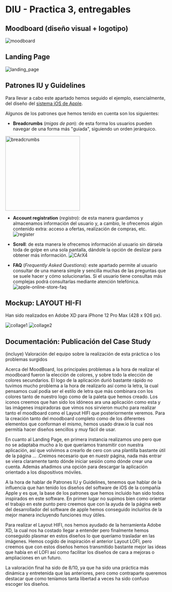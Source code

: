 # DIU - Practica 3, entregables

## Moodboard (diseño visual + logotipo)   

![moodboard](https://user-images.githubusercontent.com/75760642/118404252-690e3d80-b672-11eb-87fc-f9ed70aa3db0.png)



## Landing Page

![landing_page](https://user-images.githubusercontent.com/75760642/118285856-2d3c7200-b4d2-11eb-88e4-d5547bfcb532.png)


## Patrones IU y Guidelines

Para llevar a cabo este apartado hemos seguido el ejemplo, esencialmente, del diseño del [sistema iOS de Apple](https://developer.apple.com/design/human-interface-guidelines/ios/overview/themes/).

Algunos de los patrones que hemos tenido en cuenta son los siguientes:

* **Breadcrumbs** (*migas de pan*): de esta forma los usuarios pueden navegar de una forma más "guiada", siguiendo un orden jerárquico.
<img width="232" alt="breadcrumbs" src="https://user-images.githubusercontent.com/75760642/118110519-c8561e80-b3e2-11eb-9890-ced0dd35d9e3.png">

* **Account registration** (*registro*): de esta manera guardamos y almacenamos información del usuario y, a cambio, le ofrecemos algún contenido extra: acceso a ofertas, realización de compras, etc.
![register](https://user-images.githubusercontent.com/75760642/118115676-8d0b1e00-b3e9-11eb-8fa0-417ce8cc5711.png)


* **Scroll**: de esta manera le ofrecemos información al usuario sin dársela toda de golpe en una sola pantalla, dándole la opción de deslizar para obtener más información.
![CArX4](https://user-images.githubusercontent.com/75760642/118115773-aca24680-b3e9-11eb-87fd-d76603285610.png)


* **FAQ** (*Frequently Asked Questions*): este apartado permite al usuario consultar de una manera simple y sencilla muchas de las preguntas que se suele hacer y cómo solucionarlas. Si el usuario tiene consultas más complejas podrá consultarlas mediante atención telefónica.
![apple-online-store-faq](https://user-images.githubusercontent.com/75760642/118115877-ce033280-b3e9-11eb-86b0-c57feee97ce9.png)


## Mockup: LAYOUT HI-FI

Han sido realizados en Adobe XD para iPhone 12 Pro Max (428 x 926 px).


![collage1](https://user-images.githubusercontent.com/75760642/118404523-93142f80-b673-11eb-846e-e4c204ecc3a9.png)
![collage2](https://user-images.githubusercontent.com/75760642/118404586-ce166300-b673-11eb-8aef-ea5dc16c5157.png)



## Documentación: Publicación del Case Study


(incluye) Valoración del equipo sobre la realización de esta práctica o los problemas surgidos

Acerca del MoodBoard, los principales problemas a la hora de realizar el moodboard fueron la elección de colores, y sobre todo la elección de colores secundarios. El logo de la aplicación durió bastante rápido no tuvimos mucho problema a la hora de realizarlo así como la letra, la cual pensamos cual podía ser el estilo de letra que más combinara con los colores tanto de nuestro logo como de la paleta que hemos creado. Los iconos creemos que han sido los idóneos ara una aplicación como esta y las imágenes inspiradoras que vimos nos sirvieron mucho para realizar tanto el moodboard como el Layout HIFI que posteriormente veremos. Para la creación tanto del moodboard completo como de los diferentes elementos que conforman el mismo, hemos usado draw.io la cual nos permitía hacer diseños sencillos y muy fácil de usar.

En cuanto al Landing Page, en primera instancia realizamos uno pero que no se adaptaba mucho a lo que queríamos transmitir con nuestra aplicación, así que volvimos a crearlo de cero con una plantilla bastante útil de la página ... .Creimos necesario que en nuestr página, nada más entrar se viera claramente tanto dónde iniciar sesión como dónde crear una cuenta. Además añadimos una opción para descargar la aplicación orientado a los dispositivos móviles.

A la hora de hablar de Patrones IU y Guidelines, tenemos que hablar de la influencia que han tenido los diseños del software de iOS de la compañía Apple y es que,
la base de los patrones que hemos incluido han sido todos inspirados en este software. En primer lugar no supimos bien como orientar el trabajo en este punto pero creemos que con la ayuda de la página web del desarrollador del software de apple hemos conseguido incluirlos de la mejor manera incluyendo funciones muy útiles.

Para realizar el Layout HIFI, nos hemos ayudado de la herramienta Adobe XD, la cual nos ha costado llegar a entender pero finalmente hemos conseguido plasmar en estos diseños lo que queríamo trasladar en las imágenes. Hemos cogido de inspiración el anterior Layout LOFI, pero creemos que con estos diseños hemos transmitido bastante mejor las ideas que había en el LOFI así como facilitar los diseños de cara a mejoras o ampliaciones en un futuro.

La valoración final ha sido de 8/10, ya que ha sido una práctica más dinámica y entretenida que las anteriores, pero como contraparte queremos destacar que como teníamos tanta libertad a veces ha sido confuso escoger los diseños.
